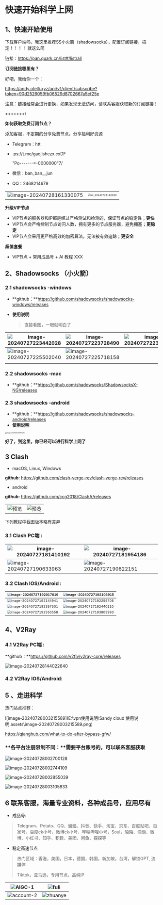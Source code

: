 # 快速开始科学上网

## 1、快速开始使用

下载客户端吗，我这里推荐SS小火箭（shadowsocks），配置订阅链接，搞定！！！！  就这么简

链接：https://pan.quark.cn/list#/list/all



**订阅链接哪里有？**

好吧，我给你一个：

https://andy.otelli.xyz/api/v1/client/subscribe?token=90d2526059fb06529d8702667a5ef25e

注意：链接经常会进行更换，如果发现无法访问，请联系客服获取新的订阅链接！

+++++++/

**如何获取免费订阅节点？**

添加客服，不定期的分享免费节点，分享福利好资源

+ Telegram：htt

+ ​                                      ps://t.me/gaojishezx.cxDF

  "Po-------=-0000000"7/

+ 微信：ban_ban__jun

+ QQ：2468214679

|                                                              |                                                              |
| ------------------------------------------------------------ | ------------------------------------------------------------ |
| ![image-20240728161330075](Sandy-cloud.assets/image-20240728161330075.png) | <img src="Sandy-cloud.assets/wx_20240728160918.jpg" alt="wx_20240728160918" style="zoom: 50%;" /> |





**升级VIP节点**

+ VIP节点的服务器和IP都是经过严格测试和检测的，保证节点的稳定性；**更快**
+ VIP节点会严格控制节点访问人数，拥有更多的节点服务器，避免拥塞；**更稳定**
+ VIP节点会采用更严格高效的加密算法，无法被有效追踪；**更安全**



**超值套餐**

+ VIP节点 + 常用成品号 + AI 教程  XXX



## 2、Shadowsocks （小火箭）

### 2.1 shadowsocks -windows

+ **github：**https://github.com/shadowsocks/shadowsocks-windows/releases

+ **使用说明**

  > 直接看图，一眼就明白了

| ![image-20240727223442028](Sandy-cloud.assets/image-20240727223442028.png) | ![image-20240727223728490](Sandy-cloud.assets/image-20240727223728490.png) | ![image-20240727223951833](Sandy-cloud.assets/image-20240727223951833.png) |
| ------------------------------------------------------------ | ------------------------------------------------------------ | ------------------------------------------------------------ |
| ![image-20240727225502040](Sandy-cloud.assets/image-20240727225502040.png) | ![image-20240727225718158](Sandy-cloud.assets/image-20240727225718158.png) |                                                              |
|                                                              |                                                              |                                                              |



### 2.2 shadowsocks -mac

+ **github：**https://github.com/shadowsocks/ShadowsocksX-NG/releases



### 2.3 shadowsocks -android

+ **github：**https://github.com/shadowsocks/shadowsocks-android/releases
+ **使用说明**

<img src="Sandy-cloud.assets\image-20240727231842147.png" alt="image-20240727231842147" style="zoom: 33%;" />



**好了，到这里，你已经可以进行科学上网了**



## 3 Clash 

+ macOS, Linux, Windows

**github:**  https://github.com/clash-verge-rev/clash-verge-rev/releases

+ android

**github:**  https://github.com/ccg2018/ClashA/releases

|                                                              |                                                              |
| ------------------------------------------------------------ | ------------------------------------------------------------ |
| ![预览](https://github.com/clash-verge-rev/clash-verge-rev/raw/main/docs/preview_dark.png) | ![预览](https://github.com/clash-verge-rev/clash-verge-rev/raw/main/docs/preview_light.png) |



下列教程中截图版本略有差异

### 3.1 Clash PC端 :  

| <img src="Sandy-cloud.assets\image-20240727181410192.png" alt="image-20240727181410192"  /> | <img src="Sandy-cloud.assets\image-20240727181954186.png" alt="image-20240727181954186"  /> |
| ------------------------------------------------------------ | ------------------------------------------------------------ |
| <img src="Sandy-cloud.assets\image-20240727190633963.png" alt="image-20240727190633963"/> | <img src="Sandy-cloud.assets\image-20240727190822151.png" alt="image-20240727190822151"/> |



### 3.2 Clash IOS/Android : 

| <img src="Sandy-cloud.assets\image-20240727192017619.png" alt="image-20240727192017619" style="zoom:67%;" /> | <img src="Sandy-cloud.assets\image-20240727192103915.png" alt="image-20240727192103915" style="zoom:67%;" /> |
| ------------------------------------------------------------ | ------------------------------------------------------------ |
| <img src="Sandy-cloud.assets\image-20240727192144941.png" alt="image-20240727192144941" style="zoom:67%;" /> | <img src="Sandy-cloud.assets\image-20240727192255706.png" alt="image-20240727192255706" style="zoom:67%;" /> |
| <img src="Sandy-cloud.assets/image-20240727192357501.png" alt="image-20240727192357501" style="zoom:67%;" /> | <img src="Sandy-cloud.assets\image-20240727192440110.png" alt="image-20240727192440110" style="zoom:67%;" /> |
| <img src="Sandy-cloud.assets\image-20240727192550558.png" alt="image-20240727192550558" style="zoom:67%;" /> | <img src="Sandy-cloud.assets\image-20240727193805993.png" alt="image-20240727193805993" style="zoom:67%;" /> |





## 4、V2Ray 

### 4.1 V2Ray PC端 :

**github：**https://github.com/v2fly/v2ray-core/releases 

![image-20240728144022640](Sandy-cloud.assets/image-20240728144022640.png)

### 4.2 V2Ray IOS/Android:



## 5 、走进科学

热门站点推荐：

![image-20240728003215589](E:\vpn使用说明\Sandy cloud 使用说明.assets\image-20240728003215589.png)

https://qianghub.com/what-to-do-after-bypass-gfw/



### **各平台注册限制不同：**需要平台账号的，可以联系客服获取



![image-20240728002700128](Sandy-cloud.assets/image-20240728002700128.png)

![image-20240728002744109](Sandy-cloud.assets/image-20240728002744109.png)

![image-20240728002855039](Sandy-cloud.assets/image-20240728002855039.png)

![image-20240728003105833](Sandy-cloud.assets/image-20240728003105833.png)



## 6 联系客服，海量专业资料，各种成品号，应用尽有

+ 成品号:

> Telegram、Potato、QQ、蝙蝠、抖音、快手、淘宝、京东、百度贴吧、百家号，百度ck小号，微博ck小号，哔哩哔哩小号，Soul，陌陌、滴滴、微博、小红书、知乎、积目、美团、闲鱼、探探等

+ 稳定高速节点

> 热门区域：香港，美国，日本，德国，韩国，新加坡，台湾，解锁GPT, 流媒体
>
> Tiktok，亚马逊，专用节点，高纯IP

| ![AIGC-1](AIGC-1.png)       | ![fuli](fuli.png)       |
| --------------------------- | ----------------------- |
| ![account-2](account-2.png) | ![zhuanye](zhuanye.jpg) |

